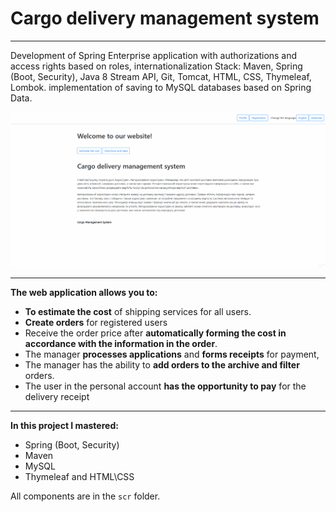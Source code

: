 
# Cargo delivery management system
---
Development of Spring Enterprise application with authorizations and access rights based on roles, internationalization Stack: Maven, Spring (Boot, Security), Java 8 Stream API, Git, Tomcat, HTML, CSS, Thymeleaf, Lombok. implementation of saving to MySQL databases based on Spring Data.

![alt text](https://github.com/VKoniukh/CargoManagementSystem/blob/master/readme-image.gif)

---
**The web application allows you to:**

* **To estimate the cost** of shipping services for all users.
* **Create orders** for registered users
* Receive the order price after **automatically forming the cost in accordance with the information in the order**.
* The manager **processes applications** and **forms receipts** for payment,
* The manager has the ability to **add orders to the archive and filter** orders.
* The user in the personal account **has the opportunity to pay** for the delivery receipt
---
**In this project I mastered:**
* Spring (Boot, Security)
* Maven
* MySQL
* Thymeleaf and HTML\CSS


All components are in the `scr` folder.




